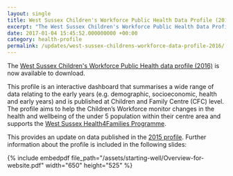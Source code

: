 ```yaml
---
layout: single
title: West Sussex Children's Workforce Public Health Data Profile (2016)
excerpt: "The West Sussex Children's Workforce Public Health Data Profile (2016) is now available to download"
date: 2017-01-04 15:45:52.000000000 +00:00
category: health-profile
permalink: /updates/west-sussex-childrens-workforce-data-profile-2016/
---
```

The [West Sussex Children's Workforce Public Health data profile (2016)](/assets/starting-well/West-Sussex-Childrens-Workforce-JSNA-Data-Profiles-2016-Supporting-the-Health4Families-Programme-1.xlsx) is now available to download.

This profile is an interactive dashboard that summarises a wide range of data relating to the early years (e.g. demographic, socioeconomic, health and early years) and is published at Children and Family Centre (CFC) level. The profile aims to help the Children’s Workforce monitor changes in the health and wellbeing of the under 5 population within their centre area and supports the [West Sussex Health4Families Programme](http://www.sussexcommunity.nhs.uk/services/servicedetails.htm?directoryID=22580).

This provides an update on data published in the [2015 profile](/core/tools/). Further information about the profile is included in the following slides:

{% include embedpdf file_path="/assets/starting-well/Overview-for-website.pdf" width="650" height="525" %}
